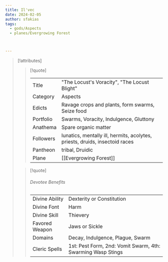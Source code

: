```yaml
---
title: Il'vec
date: 2024-02-05
author: sfakias
tags:
  - gods/Aspects
  - planes/Evergrowing Forest



---
```

> [!attributes]
> 
> > [!quote]
> >
> > | | |
> > | --- | --- |
> > | Title | "The Locust's Voracity", "The Locust Blight" |
> > | Category | Aspects |
> > | Edicts | Ravage crops and plants, form swarms, Seize food |
> > | Portfolio | Swarms, Voracity, Indulgence, Gluttony |
> > | Anathema | Spare organic matter |
> > | Followers | lunatics, mentally ill, hermits, acolytes, priests, druids, insectoid races |
> > | Pantheon | tribal, Druidic |
> > | Plane | [[Evergrowing Forest]] |
>
> > [!quote]
> > 
> > ###### Devotee Benefits
> > | | |
> > | --- | --- |
> > | Divine Ability | Dexterity or Constitution |
> > | Divine Font | Harm |
> > | Divine Skill | Thievery |
> > | Favored Weapon | Jaws or Sickle |
> > | Domains | Decay, Indulgence, Plague, Swarm |
> > | Cleric Spells | 1st: Pest Form, 2nd: Vomit Swarm, 4th: Swarming Wasp Stings |
